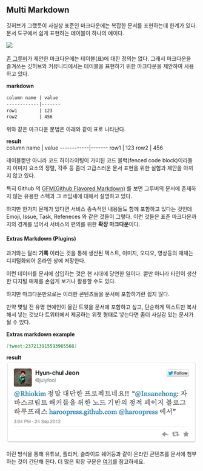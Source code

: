 ## Multi Markdown

깃허브가 그랬듯이 사실상 표준인 마크다운에는 복잡한 문서를 표현하는데 한계가 있다. 문서 도구에서 쉽게 표현하는 테이블이 하나의 예이다. 

![](http://media02.dconstruct.org/2010-0008/i/speakers/profile/john-gruber.jpg)

[존 그루버][gruber]가 제안한 마크다운에는 테이블(표)에 대한 정의는 없다. 그래서 마크다운을 즐겨쓰는 깃허브와 커뮤니티에서는 테이블을 표현하기 위한 마크다운을 제안하여 사용하고 있다.

**markdown**  
```markdown
column name | value
------------|-------
row1        | 123
row2        | 456
```

위와 같은 마크다운 문법은 아래와 같이 표로 나타난다.

**result**  
column name | value
------------|-------
row1        | 123
row2        | 456

테이블뿐만 아니라 코드 하이라이팅이 가미된 코드 블럭(fenced code block)이라들지 이미지 요소의 정렬, 각주 등 좀더 고급스러운 문서 표현을 위한 실험과 제안을 아끼지 않고 있다.

특히 Github 의 [GFM(Github Flavored Markdown)](https://help.github.com/articles/github-flavored-markdown) 를 보면 그루버의 문서에 존재하지 않는 유용한 스펙과 그 쓰임새에 대해서 설명하고 있다.

하지만 한가지 문제가 있다면 서비스 종속적인 내용들도 함께 포함하고 있다는 것인데 Emoji, Issue, Task, Refeneces 와 같은 것들이 그렇다.  이런 것들은 표준 마크다운까지의 경계를 넘어서 서비스의 편의를 위한 **확장 마크다운**이다.

#### Extras Markdown (Plugins)

과거와는 달리 **기록** 이라는 것을 통해 생산된 텍스트, 이미지, 오디오, 영상등의 매체는 디지털화되어 온라인 상에 저장한다.

이런 데이터를 문서에 삽입하는 것은 현 시대에 당연한 일이다. 뿐만 아니라 타인이 생산한 디지털 매체를 손쉽게 보거나 활용할 수도 있다.

하지만 마크다운만으로는 이러한 콘텐츠들을 문서에 포함하기란 쉽지 않다. 

만약 몇일 전 유명 연예인이 올린 트윗을 문서에 포함하고 싶고, 단순하게 텍스트만 복사해서 넣는 것보다 트위터에서 제공하는 위젯 형태로 넣는다면 좀더 사실감 있는 문서가 될 수 있다.

**Extras markdown example**  
```markdown
[tweet:237213915593965568]
```

**result**  
![](images/002.png)

이런 방식을 통해 유튜브, 플리커, 슬라이드 쉐어등과 같이 온라인 콘텐츠를 문서에 첨부 하는 것이 간단해 진다.  더 많은 확장 구문은 [여기](http://haroopress.com/post/support-plugins/)를 참고하세요.


[gruber]: http://en.wikipedia.org/wiki/John_Gruber